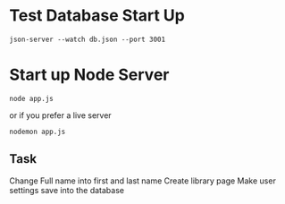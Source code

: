 # Test Database Start Up

```
json-server --watch db.json --port 3001
```

# Start up Node Server 
```
node app.js
```
or if you prefer a live server
```
nodemon app.js
```

Task
----
Change Full name into first and last name 
Create library page
Make user settings save into the database